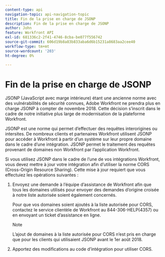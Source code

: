```yaml
---
content-type: api
navigation-topic: api-navigation-topic
title: Fin de la prise en charge de JSONP
description: Fin de la prise en charge de JSONP
author: John
feature: Workfront API
exl-id: 681336c2-2f41-4746-8cba-be077f556742
source-git-commit: 606d19b8a83b833aba6d6b15231a8683aa2cee40
workflow-type: tm+mt
source-wordcount: '203'
ht-degree: 0%

---
```


# Fin de la prise en charge de JSONP

JSONP (JavaScript avec marge intérieure) étant une ancienne norme avec des vulnérabilités de sécurité connues, Adobe Workfront ne prendra plus en charge JSONP à compter de novembre 2018. Cette décision s’inscrit dans le cadre de notre initiative plus large de modernisation de la plateforme Workfront.

JSONP est une norme qui permet d’effectuer des requêtes interorigines ou intersites. De nombreux clients et partenaires Workfront utilisent JSONP pour accéder à Workfront à partir d’un système sur leur propre domaine dans le cadre d’une intégration. JSONP permet le traitement des requêtes provenant de domaines non Workfront par l’application Workfront.

Si vous utilisez JSONP dans le cadre de l’une de vos intégrations Workfront, vous devez mettre à jour votre intégration afin d’utiliser la norme CORS (Cross-Origin Resource Sharing). Cette mise à jour requiert que vous effectuiez les opérations suivantes :

1. Envoyez une demande à l’équipe d’assistance de Workfront afin que tous les domaines utilisés pour envoyer des demandes d’origine croisée à notre liste autorisée soient également concernés.

   Pour que vos domaines soient ajoutés à la liste autorisée pour CORS, contactez le service clientèle de Workfront au 844-306-HELP(4357) ou en envoyant un ticket d’assistance en ligne.

   >[!NOTE]
   >
   >L’ajout de domaines à la liste autorisée pour CORS n’est pris en charge que pour les clients qui utilisaient JSONP avant le 1er août 2018.


1. Apportez des modifications au code d’intégration pour utiliser CORS.

